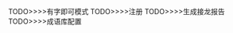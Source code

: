 <!-- TODO>>>>输入优化：我方输入框回车即确定 -->
<!-- TODO>>>>配置优化：拼音自动生成 -->
<!-- TODO>>>>界面优化：增加模式选择菜单栏 -->
<!-- TODO>>>>已使用成语展示模式：支持历史显示模式选择：全部、我方、电脑 -->
<!-- TODO>>>>字匹配：支持首尾字匹配 -->
<!-- TODO>>>>模式变化之后继续接龙 -->
<!-- TODO>>>>电脑未接起来创新选择模式之后提示成语已使用 -->
<!-- TODO>>>>电脑答案去重 -->
<!-- TODO>>>>完全匹配：支持首尾读音和字都匹配 -->
<!-- TODO>>>>菜单选择不唯一问题 -->
<!-- TODO>>>>字典编码报错 -->
<!-- TODO>>>>字典文件改为json格式 -->
<!-- TODO>>>>增加日志记录 -->
<!-- TODO>>>>优化模式改变逻辑 -->
<!-- TODO>>>>非同字多音字模式：支持首尾多音字匹配 -->
<!-- TODO>>>>同字多音模式：支持首尾多音字匹配 -->
<!-- TODO>>>>优化多音字存储，提高初始化加载速度 -->
<!-- TODO>>>>智能提示 -->
<!-- TODO>>>>语音播报 -->
<!-- TODO>>>>重开不清零 -->
<!-- TODO>>>>自动接龙 -->
<!-- TODO>>>>单回合模式 -->
TODO>>>>有字即可模式
TODO>>>>注册
TODO>>>>生成接龙报告
TODO>>>>成语库配置